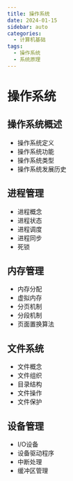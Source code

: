 ```yaml
---
title: 操作系统
date: 2024-01-15
sidebar: auto
categories:
  - 计算机基础
tags:
  - 操作系统
  - 系统原理
---
```


# 操作系统

## 操作系统概述
- 操作系统定义
- 操作系统功能
- 操作系统类型
- 操作系统发展历史

## 进程管理
- 进程概念
- 进程状态
- 进程调度
- 进程同步
- 死锁

## 内存管理
- 内存分配
- 虚拟内存
- 分页机制
- 分段机制
- 页面置换算法

## 文件系统
- 文件概念
- 文件组织
- 目录结构
- 文件操作
- 文件保护

## 设备管理
- I/O设备
- 设备驱动程序
- 中断处理
- 缓冲区管理 